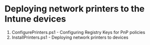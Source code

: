# Deploying network printers to the Intune devices

  1. ConfigurePrinters.ps1 - Configuring Registry Keys for PnP policies
  2. InstallPrinters.ps1 - Deploying network printers to devices 
